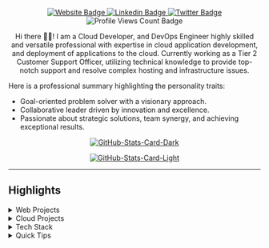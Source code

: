 <div align="center">
    <p>
        <a href="https://philipoyelegbin.com.ng">
            <img src="https://img.shields.io/badge/-Website-3B7EBF?style=for-the-badge&amp;logo=amp&amp;logoColor=white" alt="Website Badge">
        </a>
        <a href="https://linkedin.com/in/philipoyelegbin">
            <img src="https://img.shields.io/badge/-LinkedIn-3B7EBF?style=for-the-badge&amp;logo=Linkedin&amp;logoColor=white" alt="Linkedin Badge">
        </a>
        <a href="https://x.com/oyelegbinphilip">
            <img src="https://img.shields.io/badge/-@oyelegbinphilip-3B7EBF?style=for-the-badge&amp;logo=x&amp;logoColor=white" alt="Twitter Badge">
        </a>
        <img src="https://komarev.com/ghpvc/?username=PhilipOyelegbin&amp;style=for-the-badge" alt="Profile Views Count Badge"/>
    </p>
    <p>Hi there 👋🏾! I am a Cloud Developer, and DevOps Engineer highly skilled and versatile professional with expertise in cloud application development, and deployment of applications to the cloud. Currently working as a Tier 2 Customer Support Officer, utilizing technical knowledge to provide top-notch support and resolve complex hosting and infrastructure issues.</p>
    <p align="left">Here is a professional summary highlighting the personality traits:</p>
    <ul align="left">
        <li>Goal-oriented problem solver with a visionary approach.</li>
        <li>Collaborative leader driven by innovation and excellence.</li>
        <li>Passionate about strategic solutions, team synergy, and achieving exceptional results.</li>
    </ul>
    <p>
        <a href="https://github.com/PhilipOyelegbin/PhilipOyelegbin#gh-dark-mode-only">
            <img src="https://github-readme-stats.vercel.app/api?username=PhilipOyelegbin&amp;show_icons=true&amp;hide_border=true&amp;include_all_commits=true&amp;card_width=600&amp;custom_title=GitHub%20Open%20Source%20Stats&amp;title_color=3B7EBF&amp;text_color=FFF&amp;icon_color=3B7EBF&amp;hide=contribs&amp;show=reviews,prs_merged,prs_merged_percentage&amp;theme=transparent#gh-dark-mode-only" alt="GitHub-Stats-Card-Dark">
        </a>
    </p>
    <p>
        <a href="https://github.com/PhilipOyelegbin/PhilipOyelegbin#gh-light-mode-only">
            <img src="https://github-readme-stats.vercel.app/api?username=PhilipOyelegbin&amp;show_icons=true&amp;hide_border=true&amp;include_all_commits=true&amp;card_width=600&amp;custom_title=GitHub%20Open%20Source%20Stats&amp;title_color=3B7EBF&amp;text_color=474A4E&amp;icon_color=3B7EBF&amp;hide=contribs&amp;show=reviews,prs_merged,prs_merged_percentage&amp;theme=transparent#gh-light-mode-only" alt="GitHub-Stats-Card-Light">
        </a>
    </p>
</div>

<hr/>

<h2>Highlights</h2>

<details>
    <summary>Web Projects</summary>
    <p>Here are some of my other web application projects you might want to check out that are not pinned:</p>
    <ul>
        <li>
            <a href=https://github.com/PhilipOyelegbin/inspireNuggets target="_blank" rel="noopener noreferrer">PhilipOyelegbin/inspireNuggets</a> (<b>41</b> ✨ and <b>21</b> 🍴): 🌻 inspireNuggets is a Chrome Browser (Web) Extension that displays random inspiring techie quotes for developers/designers.
        </li>
        <li>
            <a href=https://github.com/PhilipOyelegbin/PhilipOyelegbin target="_blank" rel="noopener noreferrer">PhilipOyelegbin/PhilipOyelegbin</a> (<b>18</b> ✨ and <b>23</b> 🍴): My automated GitHub README Profile built using Nodejs, TypeScript, and GitHub Actions.
        </li>
        <li>
            <a href=https://github.com/PhilipOyelegbin/attraktives-headshot target="_blank" rel="noopener noreferrer">PhilipOyelegbin/attraktives-headshot</a> (<b>4</b> ✨ and <b>0</b> 🍴): An image background removal app and a demo design editor built using Nextjs, CreativeEditor SDK Engine, and Clerk.
        </li>
        <li>
            <a href=https://github.com/PhilipOyelegbin/fed-unis-perf-eval target="_blank" rel="noopener noreferrer">PhilipOyelegbin/fed-unis-perf-eval</a> (<b>4</b> ✨ and <b>1</b> 🍴): Research: Accessibility And Performance Evaluation Of Federal University Websites In Nigeria.
        </li>
        <li>More coming soon :).</li>
    </ul>
</details>

<details>
    <summary>Cloud Projects</summary>
    <p>Here are some of my other cloud projects you might want to check out that are not pinned:</p>
    <ul>
        <li>
            <a href=https://github.com/PhilipOyelegbin/movie_reviews_sentiment_analysis target="_blank" rel="noopener noreferrer">PhilipOyelegbin/movie_reviews_sentiment_analysis</a> (<b>7</b> ✨ and <b>2</b> 🍴): A ML model that will predict whether a movie review is positive or negative
        </li>
        <li>
            <a href=https://github.com/PhilipOyelegbin/dotfiles target="_blank" rel="noopener noreferrer">PhilipOyelegbin/dotfiles</a> (<b>10</b> ✨ and <b>5</b> 🍴): My dotfiles, aliases, configurations, and general workspace setup.
        </li>
        <li>
            <a href=https://github.com/PhilipOyelegbin/hh-store target="_blank" rel="noopener noreferrer">PhilipOyelegbin/hh-store</a> (<b>2</b> ✨ and <b>1</b> 🍴): Demo of a fully functional e-commerce store and blog for my "Integrating Hashnode Headless CMS with Ecommerce Platforms" tutorial.
        </li>
        <li>More coming soon :).</li>
    </ul>
</details>

<details>
    <summary>Tech Stack</summary>
    <div display="flex" gap="20px">
        <img src="https://skillicons.dev/icons?i=html" alt="Html icon">
        <img src="https://skillicons.dev/icons?i=css" alt="Css icon">
        <img src="https://skillicons.dev/icons?i=sass" alt="Sass icon">
        <img src="https://skillicons.dev/icons?i=tailwind" alt="Tailwind icon">
        <img src="https://skillicons.dev/icons?i=js" alt="Javascript icon">
        <img src="https://skillicons.dev/icons?i=typescript" alt="Typescript icon">
        <img src="https://skillicons.dev/icons?i=react" alt="React icon">
        <img src="https://skillicons.dev/icons?i=redux" alt="Redux icon">
        <img src="https://skillicons.dev/icons?i=nodejs" alt="Node icon">
        <img src="https://skillicons.dev/icons?i=express" alt="Express icon">
        <img src="https://skillicons.dev/icons?i=nextjs" alt="Next icon">
        <img src="https://skillicons.dev/icons?i=nestjs" alt="Nest icon">
        <img src="https://skillicons.dev/icons?i=prisma" alt="Prisma icon">
        <img src="https://skillicons.dev/icons?i=mysql" alt="Mysql icon">
        <img src="https://skillicons.dev/icons?i=mongodb" alt="Mongodb icon">
        <img src="https://skillicons.dev/icons?i=git" alt="Git icon">
        <img src="https://skillicons.dev/icons?i=github" alt="Github icon">
        <img src="https://skillicons.dev/icons?i=linux" alt="Linux icon">
        <img src="https://skillicons.dev/icons?i=bash" alt="Bash icon">
        <img src="https://skillicons.dev/icons?i=vim" alt="Vim icon">
        <img src="https://skillicons.dev/icons?i=aws" alt="Aws icon">
        <img src="https://skillicons.dev/icons?i=gcp" alt="Gcp icon">
        <img src="https://skillicons.dev/icons?i=ansible" alt="Ansible icon">
        <img src="https://skillicons.dev/icons?i=terraform" alt="Terraform icon">
        <img src="https://skillicons.dev/icons?i=nginx" alt="Nginx icon">
        <img src="https://skillicons.dev/icons?i=docker" alt="Docker icon">
        <img src="https://skillicons.dev/icons?i=kubernetes" alt="Kubernetes icon">
    </div>
</details>

<details>
    <summary>Quick Tips</summary>
    <ul>
        <li>
            <p>💬 How to reach me: DM <a href="https://x.com/oyelegbinphilip">@oyelegbinphilip</a> on X (Twitter).</p>
        </li>
        <li>
            <p>📖 Book recommendations: <a href="https://bit.ly/3EdCFUW">Knowing God by J. I. Packer</a> and <a href="https://bit.ly/45r1kBH">Atomic Habits by James Clear</a>.</p>
        </li>
        <li>
            <p>💙 Fun fact: I'm in a blissful relationship <a href="https://biblegateway.com/passage/?search=1+Timothy+1%3A15-17&amp;version=ESV">with Jesus Christ</a>. Check <a href="https://bit.ly/3KYYHij">this</a> out :).</p>
        </li>
    </ul>
</details>
